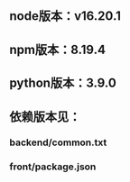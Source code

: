 ## node版本：v16.20.1
## npm版本：8.19.4
## python版本：3.9.0

## 依赖版本见：
### backend/common.txt
### front/package.json